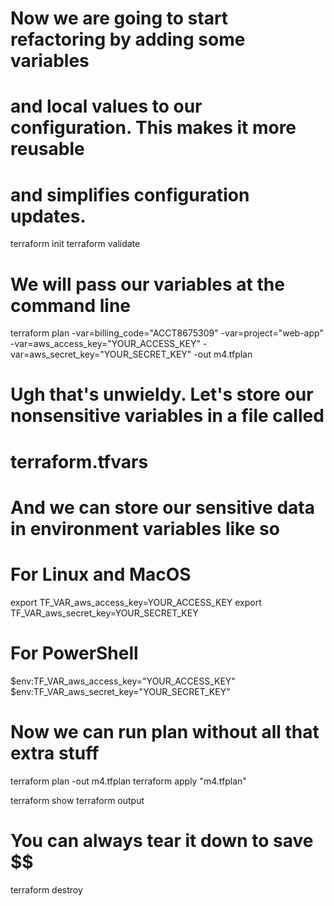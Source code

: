 # Now we are going to start refactoring by adding some variables
# and local values to our configuration. This makes it more reusable
# and simplifies configuration updates.
terraform init
terraform validate

# We will pass our variables at the command line
terraform plan -var=billing_code="ACCT8675309" -var=project="web-app" -var=aws_access_key="YOUR_ACCESS_KEY" -var=aws_secret_key="YOUR_SECRET_KEY" -out m4.tfplan

# Ugh that's unwieldy. Let's store our nonsensitive variables in a file called
# terraform.tfvars

# And we can store our sensitive data in environment variables like so
# For Linux and MacOS
export TF_VAR_aws_access_key=YOUR_ACCESS_KEY
export TF_VAR_aws_secret_key=YOUR_SECRET_KEY

# For PowerShell
$env:TF_VAR_aws_access_key="YOUR_ACCESS_KEY"
$env:TF_VAR_aws_secret_key="YOUR_SECRET_KEY"

# Now we can run plan without all that extra stuff
terraform plan -out m4.tfplan
terraform apply "m4.tfplan"

terraform show
terraform output

# You can always tear it down to save $$
terraform destroy
